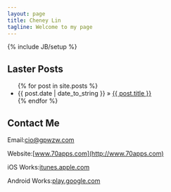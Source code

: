 ```yaml
---
layout: page
title: Cheney Lin
tagline: Welcome to my page
---
```

{% include JB/setup %}

## Laster Posts

<ul class="posts">
  {% for post in site.posts %}
    <li><span>{{ post.date | date_to_string }}</span> &raquo; <a href="{{ BASE_PATH }}{{ post.url }}">{{ post.title }}</a></li>
  {% endfor %}
</ul>

## Contact Me

Email:<cio@gpwzw.com>

Website:[www.70apps.com](http://www.70apps.com)

iOS Works:[itunes.apple.com](https://itunes.apple.com/us/artist/gpwzw.com/id483504269)

Android Works:[play.google.com](https://play.google.com/store/apps/details?id=com.gpwzw.appchinesewordcross)
